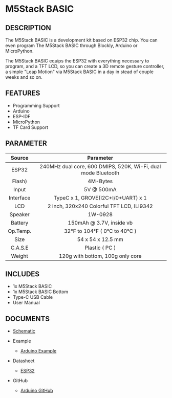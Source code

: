 # M5Stack BASIC

## DESCRIPTION

The M5Stack BASIC is a development kit based on ESP32 chip. You can even
program The M5Stack BASIC through Blockly, Arduino or MicroPython.

The M5Stack BASIC equips the ESP32 with everything necessary to program,
and a TFT LCD, so you can create a 3D remote gesture controller, a
simple "Leap Motion" via M5Stack BASIC in a day in stead of couple weeks
and so on.

## FEATURES

-  Programming Support
-  Arduino
-  ESP-IDF
-  MicroPython
-  TF Card Support

## PARAMETER

| Source        | Parameter      |
| :----------:  |:------------: |
| ESP32         | 240MHz dual core, 600 DMIPS, 520K, Wi-Fi, dual mode Bluetooth         |
| Flash)          | 4M-Bytes            |
| Input          | 5V @ 500mA            |
| Interface          | TypeC x 1, GROVE(I2C+I/0+UART) x 1            |
| LCD          | 2 inch, 320x240 Colorful TFT LCD, ILI9342            |
| Speaker          | 1W-0928            |
| Battery          | 150mAh @ 3.7V, inside  vb            |
| Op.Temp.          | 32°F to 104°F ( 0°C to 40°C )            |
| Size          | 54 x 54 x 12.5 mm            |
| C.A.S.E          | Plastic ( PC )            |
| Weight          | 120g with bottom, 100g only core            |

## INCLUDES

-  1x M5Stack BASIC
-  1x M5Stack BASIC Bottom
-  Type-C USB Cable
-  User Manual

## DOCUMENTS

-  [Schematic](https://github.com/m5stack/M5-3D_and_PCB/blob/master/M5_Core_SCH(20171206).pdf)

-  Example

   - [Arduino Example](https://github.com/m5stack/M5Stack/tree/master/examples)

-  Datasheet

   - [ESP32](https://www.espressif.com/sites/default/files/documentation/esp32_datasheet_cn.pdf)

-  GitHub

   - [Arduino GitHub](https://github.com/m5stack/M5Stack)
